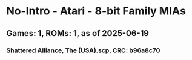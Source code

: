 # No-Intro - Atari - 8-bit Family MIAs
## Games: 1, ROMs: 1, as of 2025-06-19

### Shattered Alliance, The (USA).scp, CRC: b96a8c70

